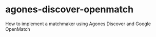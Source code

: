 # agones-discover-openmatch
How to implement a matchmaker using Agones Discover and Google OpenMatch
